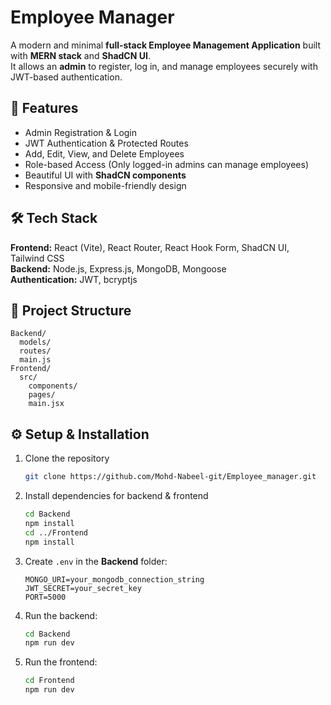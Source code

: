 # Employee Manager

A modern and minimal **full-stack Employee Management Application** built with **MERN stack** and **ShadCN UI**.  
It allows an **admin** to register, log in, and manage employees securely with JWT-based authentication.

## 🚀 Features
- Admin Registration & Login
- JWT Authentication & Protected Routes
- Add, Edit, View, and Delete Employees
- Role-based Access (Only logged-in admins can manage employees)
- Beautiful UI with **ShadCN components**
- Responsive and mobile-friendly design

## 🛠 Tech Stack
**Frontend:** React (Vite), React Router, React Hook Form, ShadCN UI, Tailwind CSS  
**Backend:** Node.js, Express.js, MongoDB, Mongoose  
**Authentication:** JWT, bcryptjs

## 📂 Project Structure
```
Backend/
  models/
  routes/
  main.js
Frontend/
  src/
    components/
    pages/
    main.jsx
```

## ⚙️ Setup & Installation
1. Clone the repository
   ```bash
   git clone https://github.com/Mohd-Nabeel-git/Employee_manager.git
   ```
2. Install dependencies for backend & frontend
   ```bash
   cd Backend
   npm install
   cd ../Frontend
   npm install
   ```
3. Create `.env` in the **Backend** folder:
   ```env
   MONGO_URI=your_mongodb_connection_string
   JWT_SECRET=your_secret_key
   PORT=5000
   ```
4. Run the backend:
   ```bash
   cd Backend
   npm run dev
   ```
5. Run the frontend:
   ```bash
   cd Frontend
   npm run dev
   ```
